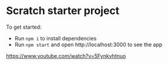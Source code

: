 # Scratch starter project

To get started:

- Run `npm i` to install dependencies
- Run `npm start` and open http://localhost:3000 to see the app

https://www.youtube.com/watch?v=5Fynkvhtnuo
